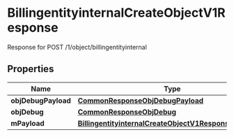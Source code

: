 

# BillingentityinternalCreateObjectV1Response

Response for POST /1/object/billingentityinternal

## Properties

| Name | Type | Description | Notes |
|------------ | ------------- | ------------- | -------------|
|**objDebugPayload** | [**CommonResponseObjDebugPayload**](CommonResponseObjDebugPayload.md) |  |  |
|**objDebug** | [**CommonResponseObjDebug**](CommonResponseObjDebug.md) |  |  [optional] |
|**mPayload** | [**BillingentityinternalCreateObjectV1ResponseMPayload**](BillingentityinternalCreateObjectV1ResponseMPayload.md) |  |  |



